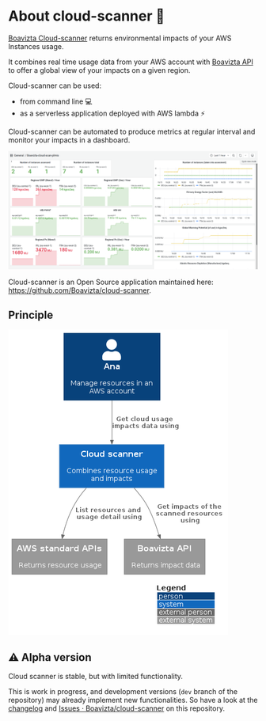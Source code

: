# About cloud-scanner  📡

[Boavizta Cloud-scanner](https://github.com/Boavizta/cloud-scanner) returns environmental impacts of your AWS Instances usage.

It combines real time usage data from your AWS account with [Boavizta API](https://github.com/Boavizta/boaviztapi/) to offer a global view of your impacts on a given region.

Cloud-scanner can be used:

- from command line 💻
- as a serverless application deployed with AWS lambda ⚡

Cloud-scanner can be automated to produce metrics at regular interval and monitor your impacts in a dashboard.

![A example dashboard rendering cloud scanner metrics](images/cloud-scanner-dashboard-clear.png "A example dashboard rendering cloud scanner metrics")

Cloud-scanner is an Open Source application maintained here: <https://github.com/Boavizta/cloud-scanner>.

## Principle

![System in context diagram of cloud scanner](images/cloud-scanner-system-in-context.png "System in context diagram of cloud scanner")

## ⚠ Alpha version

Cloud scanner is stable, but with limited functionality.

This is work in progress, and development versions (`dev` branch of the repository) may already implement new functionalities. So have a look at the [changelog](https://github.com/Boavizta/cloud-scanner/blob/main/CHANGELOG.md) and [Issues · Boavizta/cloud-scanner](https://github.com/Boavizta/cloud-scanner/issues) on this repository.
